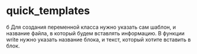 # quick_templates
б
    Для создания переменной класса нужно указать сам шаблон, 
и название файла, в который будем вставлять информацию.
    В функции write нужно указать название блока, и текст,
который хотите вставить в блок.
